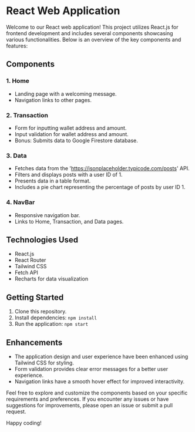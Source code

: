 # React Web Application

Welcome to our React web application! This project utilizes React.js for frontend development and includes several components showcasing various functionalities. Below is an overview of the key components and features:

## Components

### 1. Home
- Landing page with a welcoming message.
- Navigation links to other pages.

### 2. Transaction
- Form for inputting wallet address and amount.
- Input validation for wallet address and amount.
- Bonus: Submits data to Google Firestore database.

### 3. Data
- Fetches data from the 'https://jsonplaceholder.typicode.com/posts' API.
- Filters and displays posts with a user ID of 1.
- Presents data in a table format.
- Includes a pie chart representing the percentage of posts by user ID 1.

### 4. NavBar
- Responsive navigation bar.
- Links to Home, Transaction, and Data pages.

## Technologies Used
- React.js
- React Router
- Tailwind CSS
- Fetch API
- Recharts for data visualization

## Getting Started
1. Clone this repository.
2. Install dependencies: `npm install`
3. Run the application: `npm start`

## Enhancements
- The application design and user experience have been enhanced using Tailwind CSS for styling.
- Form validation provides clear error messages for a better user experience.
- Navigation links have a smooth hover effect for improved interactivity.

Feel free to explore and customize the components based on your specific requirements and preferences. If you encounter any issues or have suggestions for improvements, please open an issue or submit a pull request.

Happy coding!
